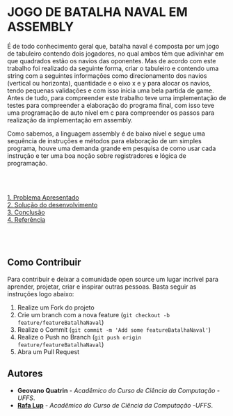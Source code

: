 # JOGO DE BATALHA NAVAL EM ASSEMBLY


<p>É de todo conhecimento geral que, batalha naval é composta por um jogo de tabuleiro contendo dois jogadores, no qual ambos têm que adivinhar em que 
quadrados estão os navios das oponentes. Mas de acordo com este trabalho foi realizado da seguinte forma, criar o tabuleiro e contendo uma string com 
a seguintes informações como direcionamento dos navios (vertical ou horizonta), quantidade e o eixo x e y para alocar os navios, tendo pequenas 
validações e com isso inicia uma bela partida de game. Antes de tudo, para compreender este trabalho teve uma implementação de testes para compreender 
a elaboração do programa final, com isso teve uma programação de auto nível em c para compreender os passos para realização da implementação em assembly. <p>

<p>Como sabemos, a linguagem assembly é de baixo nível e segue uma sequência de instruções e métodos para elaboração de um simples programa, houve uma demanda grande em pesquisa de como usar cada instrução e ter uma boa noção sobre registradores e lógica de programação.</p>

<br>
<br>

[1. Problema Apresentado](Docs/problema.md)<br>
[2. Solução do desenvolvimento](Docs/solucao.md)<br>
[3. Conclusão](Docs/conclusao.md)<br>
[4. Referência](Docs/references.md)<br>
	

<br>
<br>


## Como Contribuir

Para contribuir e deixar a comunidade open source um lugar incrivel para aprender, projetar, criar e inspirar outras pessoas. Basta seguir as instruções logo abaixo:

1. Realize um Fork do projeto
2. Crie um branch com a nova feature (`git checkout -b feature/featureBatalhaNaval`)
3. Realize o Commit (`git commit -m 'Add some featureBatalhaNaval'`)
4. Realize o Push no Branch (`git push origin feature/featureBatalhaNaval`)
5. Abra um Pull Request

## Autores
- **Geovano Quatrin** - _Acadêmico do Curso de Ciência da Computação -UFFS_. <br> 
- **[Rafa Lup](https://github.com/rafalup)** - _Acadêmico do Curso de Ciência da Computação -UFFS_. <br> 
